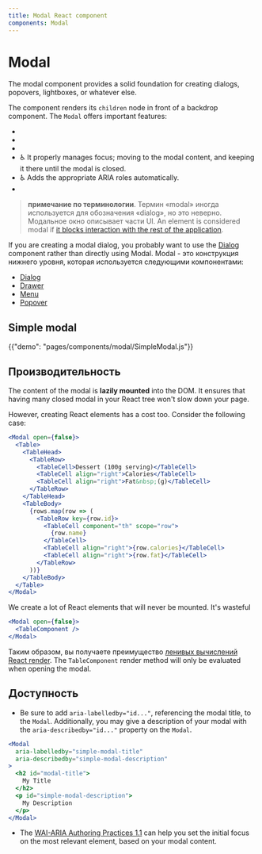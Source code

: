 ```yaml
---
title: Modal React component
components: Modal
---
```


# Modal

<p class="description">The modal component provides a solid foundation for creating dialogs, popovers, lightboxes, or whatever else.</p>

The component renders its `children` node in front of a backdrop component. The `Modal` offers important features:

- 
- 
- 
- ♿️ It properly manages focus; moving to the modal content, and keeping it there until the modal is closed.
- ♿️ Adds the appropriate ARIA roles automatically.
- 

> **примечание по терминологии**. Термин «modal» иногда используется для обозначения «dialog», но это неверно. Модальное окно описывает части UI. An element is considered modal if [it blocks interaction with the rest of the application](https://en.wikipedia.org/wiki/Modal_window).

If you are creating a modal dialog, you probably want to use the [Dialog](/components/dialogs/) component rather than directly using Modal. Modal - это конструкция нижнего уровня, которая используется следующими компонентами:

- [Dialog](/components/dialogs/)
- [Drawer](/components/drawers/)
- [Menu](/components/menus/)
- [Popover](/components/popover/)

## Simple modal

{{"demo": "pages/components/modal/SimpleModal.js"}}

## Производительность

The content of the modal is **lazily mounted** into the DOM. It ensures that having many closed modal in your React tree won't slow down your page.

However, creating React elements has a cost too. Consider the following case:

```jsx
<Modal open={false}>
  <Table>
    <TableHead>
      <TableRow>
        <TableCell>Dessert (100g serving)</TableCell>
        <TableCell align="right">Calories</TableCell>
        <TableCell align="right">Fat&nbsp;(g)</TableCell>
      </TableRow>
    </TableHead>
    <TableBody>
      {rows.map(row => (
        <TableRow key={row.id}>
          <TableCell component="th" scope="row">
            {row.name}
          </TableCell>
          <TableCell align="right">{row.calories}</TableCell>
          <TableCell align="right">{row.fat}</TableCell>
        </TableRow>
      ))}
    </TableBody>
  </Table>
</Modal>
```

We create a lot of React elements that will never be mounted. It's wasteful 

```jsx
<Modal open={false}>
  <TableComponent />
</Modal>
```

Таким образом, вы получаете преимущество [ленивых вычислений React render](https://overreacted.io/react-as-a-ui-runtime/#lazy-evaluation). The `TableComponent` render method will only be evaluated when opening the modal.

## Доступность

- Be sure to add `aria-labelledby="id..."`, referencing the modal title, to the `Modal`. Additionally, you may give a description of your modal with the `aria-describedby="id..."` property on the `Modal`.

```jsx
<Modal
  aria-labelledby="simple-modal-title"
  aria-describedby="simple-modal-description"
>
  <h2 id="modal-title">
    My Title
  </h2>
  <p id="simple-modal-description">
    My Description
  </p>
</Modal>
```

- The [WAI-ARIA Authoring Practices 1.1](https://www.w3.org/TR/wai-aria-practices/examples/dialog-modal/dialog.html) can help you set the initial focus on the most relevant element, based on your modal content.